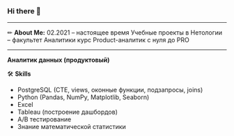 ### Hi there 👋
____________________

✏ **About Me:**
02.2021 – настоящее время Учебные проекты в Нетологии – факультет Аналитики
курс Product-аналитик с нуля до PRO
____________________
**Аналитик данных (продуктовый)**

🛠️ **Skills**

* PostgreSQL (CTE, views, оконные функции, подзапросы, joins)
* Python (Pandas, NumPy, Matplotlib, Seaborn)
* Excel 
* Tableau (построение дашбордов)
* А/B тестирование
* Знание математической статистики

